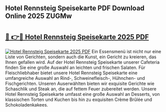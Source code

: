 ## Hotel Rennsteig Speisekarte PDF Download Online 2025 ZUGMw

# <h2><a href="http://gcdeccl.nevu.top/?p=Hotel+Rennsteig+Speisekarte">🔗 👉🔴 Hotel Rennsteig Speisekarte 2025 PDF</a></h2>

[![Hotel Rennsteig Speisekarte 2025 PDF](https://i.imgur.com/dBaPXMq.png)](http://gcdeccl.nevu.top/?p=Hotel+Rennsteig+Speisekarte)
Ein Essensmenü ist nicht nur eine Liste von Gerichten, sondern auch die Kunst, ein Gericht zu kreieren, das Ihnen gefallen wird. Auf der Hotel Rennsteig Speisekarte unserer Cafeteria finden Sie eine große Auswahl an leichten und frischen Salaten. Für Fleischliebhaber bietet unsere Hotel Rennsteig Speisekarte eine umfangreiche Auswahl an Rind-, Schweinefleisch-, Hühnchen- und Fischgerichten. Unseren Auserwählten bieten wir exquisite Gerichte wie Schaschlik und Steak an, die auf fettem Feuer zubereitet werden. Unsere Hotel Rennsteig Speisekarte umfasst eine große Auswahl an Desserts, von klassischen Torten und Kuchen bis hin zu exquisiten Crème Brûlée und Schokoladenkakees.
